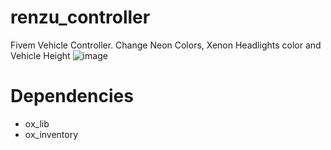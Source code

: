 # renzu_controller
Fivem Vehicle Controller. Change Neon Colors, Xenon Headlights color and Vehicle Height
![image](https://user-images.githubusercontent.com/82306584/216559284-54f6ac01-89f2-4c8b-a804-5061b9e57107.png)


# Dependencies
- ox_lib
- ox_inventory
